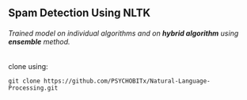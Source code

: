 ## Spam Detection Using NLTK
###### Trained model on individual algorithms and on **hybrid algorithm** using **ensemble** method.

clone using:
```
git clone https://github.com/PSYCHOBITx/Natural-Language-Processing.git
```
